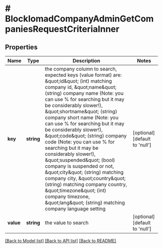 # # BlockIomadCompanyAdminGetCompaniesRequestCriteriaInner

## Properties

Name | Type | Description | Notes
------------ | ------------- | ------------- | -------------
**key** | **string** | the company column to search, expected keys (value format) are:                                 \&quot;id\&quot; (int) matching company id,                                 \&quot;name\&quot; (string) company name (Note: you can use % for searching but it may be considerably slower!),                                 \&quot;shortname\&quot; (string) company short name (Note: you can use % for searching but it may be considerably slower!),                                 \&quot;code\&quot; (string) company code (Note: you can use % for searching but it may be considerably slower!),                                 \&quot;suspended\&quot; (bool) company is suspended or not,                                 \&quot;city\&quot; (string) matching company city,                                 \&quot;country\&quot; (string) matching company country,                                 \&quot;timezone\&quot; (int) company timezone,                                 \&quot;lang\&quot; (string) matching company language setting | [optional] [default to 'null']
**value** | **string** | the value to search | [optional] [default to 'null']

[[Back to Model list]](../../README.md#models) [[Back to API list]](../../README.md#endpoints) [[Back to README]](../../README.md)
